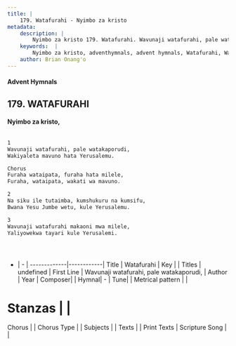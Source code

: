 ```yaml
---
title: |
    179. Watafurahi - Nyimbo za kristo
metadata:
    description: |
        Nyimbo za kristo 179. Watafurahi. Wavunaji watafurahi, pale watakaporudi, Wakiyaleta mavuno hata Yerusalemu.  Chorus Furaha wataipata, furaha hata milele, Furaha, wataipata, wakati wa mavuno.  
    keywords:  |
        Nyimbo za kristo, adventhymnals, advent hymnals, Watafurahi, Wavunaji watafurahi, pale watakaporudi,. 
    author: Brian Onang'o
---
```


#### Advent Hymnals
## 179. WATAFURAHI
####  Nyimbo za kristo,

```txt

1
Wavunaji watafurahi, pale watakaporudi,
Wakiyaleta mavuno hata Yerusalemu.

Chorus
Furaha wataipata, furaha hata milele,
Furaha, wataipata, wakati wa mavuno.

2
Na siku ile tutaimba, kumshukuru na kumsifu,
Bwana Yesu Jumbe wetu, kule Yerusalemu.

3
Wavunaji watafurahi makaoni mwa milele,
Yaliyowekwa tayari kule Yerusalemi.





```

- |   -  |
-------------|------------|
Title | Watafurahi |
Key |  |
Titles | undefined |
First Line | Wavunaji watafurahi, pale watakaporudi, |
Author | 
Year | 
Composer| |
Hymnal|  - |
Tune|  |
Metrical pattern | |
# Stanzas |  |
Chorus |  |
Chorus Type |  |
Subjects | |
Texts |  |
Print Texts | 
Scripture Song |  |
    
